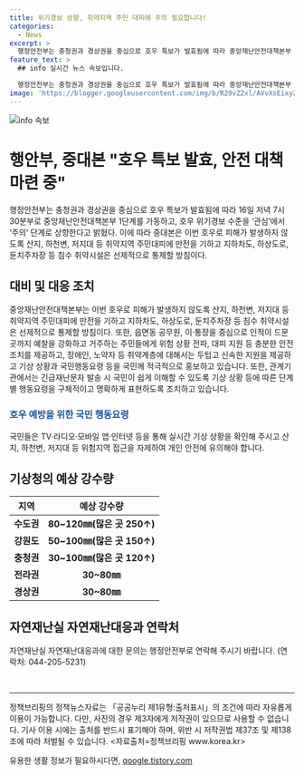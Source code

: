 ```yaml
---
title: 위기경보 상향, 취약지역 주민 대피에 주의 필요합니다!
categories:
  - News
excerpt: >
  행정안전부는 충청권과 경상권을 중심으로 호우 특보가 발효됨에 따라 중앙재난안전대책본부 1단계를 가동하고, 호우 위기경보 수준을 ‘관심’에서 ‘주의’ 단계로 상향한다고 밝혔다. 이에 따라 취약지역 주민대피에 만전을 기하고, 강수량에 따른 행동요령을 국민에게 적극적으로 홍보할 예정이다. 또한 기상 상황을 실시간으로 확인하고 안전에 유의해 달라고 당부했다.
feature_text: >
  ## info 실시간 뉴스 속보입니다.

  행정안전부는 충청권과 경상권을 중심으로 호우 특보가 발효됨에 따라 중앙재난안전대책본부 1단계를 가동하고, 호우 위기경보 수준을 ‘관심’에서 ‘주의’ 단계로 상향한다고 밝혔다. 이에 따라 취약지역 주민대피에 만전을 기하고, 강수량에 따른 행동요령을 국민에게 적극적으로 홍보할 예정이다. 또한 기상 상황을 실시간으로 확인하고 안전에 유의해 달라고 당부했다.
image: 'https://blogger.googleusercontent.com/img/b/R29vZ2xl/AVvXsEixyZcFfHzMRdzZMjFBmAUKJYCLCGyLL1o632UiGVXcaFdKo_bkvkuCioo0uUKlGfBVcT3P84aROyZIXSBEx3Aw5nCQ3pTgDom1WDC4m8eifvWiAmWEEVb4x6G_l8C0QH225ldMjyaFvpxGEBGNO37VmDTDMHGhJPq73UglMfDca1-0aw/s1600/blogspot.png'
---
```


<p><img src="https://blogger.googleusercontent.com/img/b/R29vZ2xl/AVvXsEixyZcFfHzMRdzZMjFBmAUKJYCLCGyLL1o632UiGVXcaFdKo_bkvkuCioo0uUKlGfBVcT3P84aROyZIXSBEx3Aw5nCQ3pTgDom1WDC4m8eifvWiAmWEEVb4x6G_l8C0QH225ldMjyaFvpxGEBGNO37VmDTDMHGhJPq73UglMfDca1-0aw/s1600/blogspot.png" alt="info 속보" /></p>

<h1>행안부, 중대본 "호우 특보 발효, 안전 대책 마련 중"</h1>

<p data-ke-size="size16">행정안전부는 충청권과 경상권을 중심으로 호우 특보가 발효됨에 따라 16일 저녁 7시 30분부로 중앙재난안전대책본부 1단계를 가동하고, 호우 위기경보 수준을 ‘관심’에서 ‘주의’ 단계로 상향한다고 밝혔다. 이에 따라 중대본은 이번 호우로 피해가 발생하지 않도록 산지, 하천변, 저지대 등 취약지역 주민대피에 만전을 기하고 지하차도, 하상도로, 둔치주차장 등 침수 취약시설은 선제적으로 통제할 방침이다.</p>

<h2 data-ke-size="size26">대비 및 대응 조치</h2>

<p data-ke-size="size16">중앙재난안전대책본부는 이번 호우로 피해가 발생하지 않도록 산지, 하천변, 저지대 등 취약지역 주민대피에 만전을 기하고 지하차도, 하상도로, 둔치주차장 등 침수 취약시설은 선제적으로 통제할 방침이다. 또한, 읍면동 공무원, 이·통장을 중심으로 인적이 드문 곳까지 예찰을 강화하고 거주하는 주민들에게 위험 상황 전파, 대피 지원 등 충분한 안전조치를 제공하고, 장애인, 노약자 등 취약계층에 대해서는 두텁고 신속한 지원을 제공하고 기상 상황과 국민행동요령 등을 국민께 적극적으로 홍보하고 있습니다. 또한, 관계기관에서는 긴급재난문자 발송 시 국민이 쉽게 이해할 수 있도록 기상 상황 등에 따른 단계별 행동요령을 구체적이고 명확하게 표현하도록 조치하고 있습니다.</p>

<h3 data-ke-size="size24"><b><span style="color: #1a5490;">호우 예방을 위한 국민 행동요령</span></b></h3>

<p data-ke-size="size16">국민들은 TV·라디오·모바일 앱·인터넷 등을 통해 실시간 기상 상황을 확인해 주시고 산지, 하천변, 저지대 등 위험지역 접근을 자제하여 개인 안전에 유의해야 합니다.</p>

<h2 data-ke-size="size26">기상청의 예상 강수량</h2>

<table>
    <thead>
        <tr>
            <th><b>지역</b></th>
            <th><b>예상 강수량</b></th>
        </tr>
    </thead>
    <tbody>
        <tr>
            <td style="text-align: center; height: 17px;"><b>수도권</b></td>
            <td style="text-align: center; height: 17px;"><b>80~120㎜(많은 곳 250↑)</b></td>
        </tr>
        <tr>
            <td style="text-align: center; height: 17px;"><b>강원도</b></td>
            <td style="text-align: center; height: 17px;"><b>50~100㎜(많은 곳 150↑)</b></td>
        </tr>
        <tr>
            <td style="text-align: center; height: 17px;"><b>충청권</b></td>
            <td style="text-align: center; height: 17px;"><b>30~100㎜(많은 곳 120↑)</b></td>
        </tr>
        <tr>
            <td style="text-align: center; height: 17px;"><b>전라권</b></td>
            <td style="text-align: center; height: 17px;"><b>30~80㎜</b></td>
        </tr>
        <tr>
            <td style="text-align: center; height: 17px;"><b>경상권</b></td>
            <td style="text-align: center; height: 17px;"><b>30~80㎜</b></td>
        </tr>
    </tbody>
</table>

<h2 data-ke-size="size26">자연재난실 자연재난대응과 연락처</h2>

<p data-ke-size="size16">자연재난실 자연재난대응과에 대한 문의는 행정안전부로 연락해 주시기 바랍니다. (연락처: 044-205-5231)</p>

<p data-ke-size="size16">&nbsp;</p>

<hr>

<p data-ke-size="size16">정책브리핑의 정책뉴스자료는 「공공누리 제1유형:출처표시」의 조건에 따라 자유롭게 이용이 가능합니다. 다만, 사진의 경우 제3자에게 저작권이 있으므로 사용할 수 없습니다. 기사 이용 시에는 출처를 반드시 표기해야 하며, 위반 시 저작권법 제37조 및 제138조에 따라 처벌될 수 있습니다. <자료출처=정책브리핑 www.korea.kr></p>
유용한 생활 정보가 필요하시다면, <a href="https://qoogle.tistory.com" rel="dofollow">qoogle.tistory.com</a>


